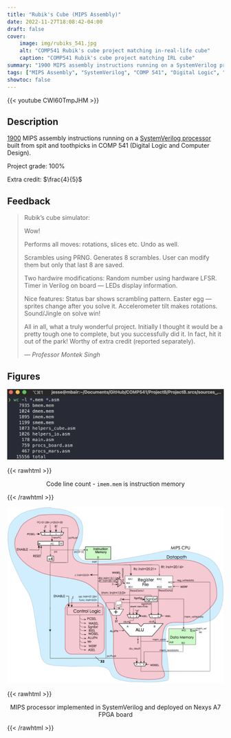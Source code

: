```yaml
---
title: "Rubik's Cube (MIPS Assembly)"
date: 2022-11-27T18:08:42-04:00
draft: false
cover:
    image: img/rubiks_541.jpg
    alt: "COMP541 Rubik's cube project matching in-real-life cube"
    caption: "COMP541 Rubik's cube project matching IRL cube"
summary: "1900 MIPS assembly instructions running on a SystemVerilog processor built from spit and toothpicks in COMP 541 (Digital Logic). Project grade: 100%; extra credit: 4/5."
tags: ["MIPS Assembly", "SystemVerilog", "COMP 541", "Digital Logic", "UNC", "Rubik's"]
showtoc: false
---
```


{{< youtube CWI60TmpJHM >}}

## Description

[1900](#figures) MIPS assembly instructions running on a [SystemVerilog processor](#figures) built from spit and toothpicks in COMP 541 (Digital Logic and Computer Design).

Project grade: 100%

Extra credit: $\frac{4}{5}$

## Feedback

> Rubik’s cube simulator:
>
> Wow!
>
> Performs all moves: rotations, slices etc. Undo as well.
>
> Scrambles using PRNG. Generates 8 scrambles. User can modify them but only that last 8 are saved.
>
> Two hardwire modifications: Random number using hardware LFSR. Timer in Verilog on board — LEDs display information.
>
> Nice features: Status bar shows scrambling pattern. Easter egg — sprites change after you solve it. Accelerometer tilt makes rotations. Sound/Jingle on solve win!
>
> All in all, what a truly wonderful project. Initially I thought it would be a pretty tough one to complete, but you successfully did it. In fact, hit it out of the park! Worthy of extra credit (reported separately).
>
> — <cite>Professor Montek Singh</cite>

## Figures

![Line count of Rubik's project](img/541_rubiks_stats.jpg)

{{< rawhtml >}}
<p align="center">Code line count - <code>imem.mem</code> is instruction memory</p>
{{< /rawhtml >}}

![MIPS processor implemented in SystemVerilog](img/541_mips_processor.jpg)

{{< rawhtml >}}
<p align="center">MIPS processor implemented in SystemVerilog and deployed on Nexys A7 FPGA board</p>
{{< /rawhtml >}}
